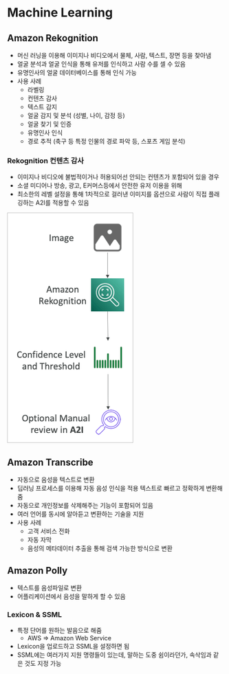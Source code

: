 # Machine Learning

## Amazon Rekognition

- 머신 러닝을 이용해 이미지나 비디오에서 물체, 사람, 텍스트, 장면 등을 찾아냄
- 얼굴 분석과 얼굴 인식을 통해 유저를 인식하고 사람 수를 셀 수 있음
- 유명인사의 얼굴 데이터베이스를 통해 인식 가능
- 사용 사례
  - 라벨링
  - 컨텐츠 감사
  - 텍스트 감지
  - 얼굴 감지 및 분석 (성별, 나이, 감정 등)
  - 얼굴 찾기 및 인증
  - 유명인사 인식
  - 경로 추적 (축구 등 특정 인물의 경로 파악 등, 스포츠 게임 분석)

### Rekognition 컨텐츠 감사

- 이미지나 비디오에 불법적이거나 허용되어선 안되는 컨텐츠가 포함되어 있을 경우
- 소셜 미디어나 방송, 광고, E커머스등에서 안전한 유저 이용을 위해
- 최소한의 레벨 설정을 통해 1차적으로 걸러낸 이미지를 옵션으로 사람이 직접 플래깅하는 A2I를 적용할 수 있음

![images/machine_learning/1.png](images/machine_learning/1.png)

## Amazon Transcribe

- 자동으로 음성을 텍스트로 변환
- 딥러닝 프로세스를 이용해 자동 음성 인식을 적용 텍스트로 빠르고 정확하게 변환해줌
- 자동으로 개인정보를 삭제해주는 기능이 포함되어 있음
- 여러 언어를 동시에 알아듣고 변환하는 기술을 지원
- 사용 사례
  - 고객 서비스 전화
  - 자동 자막
  - 음성의 메타데이터 추출을 통해 검색 가능한 방식으로 변환

## Amazon Polly

- 텍스트를 음성파일로 변환
- 어플리케이션에서 음성을 말하게 할 수 있음

### Lexicon & SSML

- 특정 단어를 원하는 발음으로 해줌
  - AWS ⇒ Amazon Web Service
- Lexicon을 업로드하고 SSML을 설정하면 됨
- SSML에는 여러가지 지원 명령들이 있는데, 말하는 도중 쉼이라던가, 속삭임과 같은 것도 지정 가능
